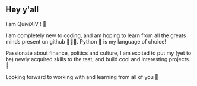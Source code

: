 ## Hey y'all

I am QuiviXIV ! 🚀

I am completely new to coding, and am hoping to learn from all the greats minds present on github 🧑🏽‍💻. Python 🐍 is my language of choice!

Passionate about finance, politics and culture, I am excited to put my (yet to be) newly acquired skills to the test, and build cool and interesting projects. 🤖

Looking forward to working with and learning from all of you 🧠




